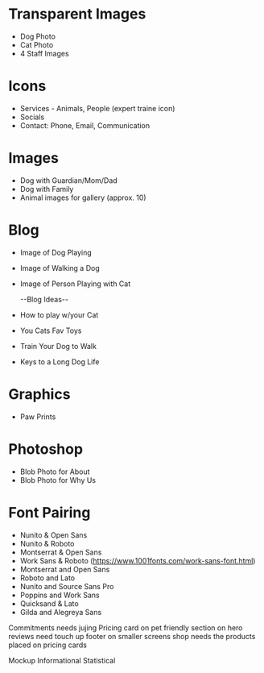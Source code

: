 # Transparent Images

- Dog Photo
- Cat Photo
- 4 Staff Images

# Icons

- Services - Animals, People (expert traine icon)
- Socials
- Contact: Phone, Email, Communication

# Images

- Dog with Guardian/Mom/Dad
- Dog with Family
- Animal images for gallery (approx. 10)

# Blog

- Image of Dog Playing
- Image of Walking a Dog
- Image of Person Playing with Cat

  --Blog Ideas--

- How to play w/your Cat
- You Cats Fav Toys
- Train Your Dog to Walk
- Keys to a Long Dog Life

# Graphics

- Paw Prints

# Photoshop

- Blob Photo for About
- Blob Photo for Why Us

# Font Pairing

- Nunito & Open Sans
- Nunito & Roboto
- Montserrat & Open Sans
- Work Sans & Roboto (https://www.1001fonts.com/work-sans-font.html)
- Montserrat and Open Sans
- Roboto and Lato
- Nunito and Source Sans Pro
- Poppins and Work Sans
- Quicksand & Lato
- Gilda and Alegreya Sans



Commitments needs jujing
Pricing card on pet friendly section on hero
reviews need touch up 
footer on smaller screens
shop needs the products placed on pricing cards



Mockup 
Informational
Statistical 